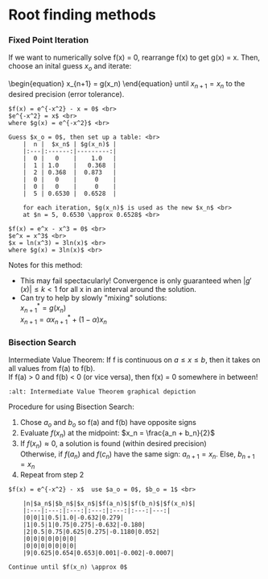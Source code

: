 # Root finding methods
### Fixed Point Iteration
 If we want to numerically solve f(x) = 0, rearrange f(x) to get g(x) = x. Then, choose an inital guess $x_o$ and iterate:

\begin{equation}
x_{n+1} = g(x_n)
\end{equation}
until $x_{n+1} = x_n$ to the desired precision (error tolerance).<br>

````{example} 
$f(x) = e^{-x^2} - x = 0$ <br>
$e^{-x^2} = x$ <br>
where $g(x) = e^{-x^2}$ <br>  

Guess $x_o = 0$, then set up a table: <br>
    |  n |  $x_n$ | $g(x_n)$ | 
    |:---|:------:|---------:|
    |  0 |   0    |    1.0   | 
    |  1 | 1.0    |   0.368  | 
    |  2 | 0.368  |  0.873   |
    |  0 |   0    |     0    | 
    |  0 |   0    |     0    |
    |  5 | 0.6530 |  0.6528  | 
    
    for each iteration, $g(x_n)$ is used as the new $x_n$ <br>
    at $n = 5, 0.6530 \approx 0.6528$ <br>
````

````{example} 
$f(x) = e^x - x^3 = 0$ <br>
$e^x = x^3$ <br>
$x = ln(x^3) = 3ln(x)$ <br>
where $g(x) = 3ln(x)$ <br>
````

Notes for this method:<br>
- This may fail spectacularly! Convergence is only guaranteed when $|g'(x)| \le k < 1$ for all x in an interval around the solution. <br>
- Can try to help by slowly "mixing" solutions:<br>
        $x_{n+1}^* = g(x_n)$ <br>
        $x_{n+1} = \alpha x_{n+1}^* + (1-\alpha)x_n$ <br>
   

### Bisection Search 
Intermediate Value Theorem: If f is continuous on $a \le x \le b$, then it takes on all values from f(a) to f(b). <br>
    If f(a) > 0 and f(b) < 0 (or vice versa), then f(x) = 0 somewhere in between! <br> 

```{image} ./_images/IVT_graph.png
:alt: Intermediate Value Theorem graphical depiction
```

Procedure for using Bisection Search: <br>
1. Chose $a_o$ and $b_o$ so f(a) and f(b) have opposite signs <br>
2. Evaluate $f(x_n)$ at the midpoint: $x_n = \frac{a_n + b_n}{2}$<br>
3. If $f(x_n) \approx 0$, a solution is found (within desired precision) <br>
    Otherwise, if $f(a_n)$ and $f(c_n)$ have the same sign: $a_{n+1} = x_n$. Else, $b_{n+1} = x_n$ <br>
4. Repeat from step 2 <br>

````{example} 
$f(x) = e^{-x^2} - x$  use $a_o = 0$, $b_o = 1$ <br>

    |n|$a_n$|$b_n$|$x_n$|$f(a_n)$|$f(b_n)$|$f(x_n)$| 
    |:---|:---:|:---:|:---:|:---:|:---:|---:|
    |0|0|1|0.5|1.0|-0.632|0.279| 
    |1|0.5|1|0.75|0.275|-0.632|-0.180| 
    |2|0.5|0.75|0.625|0.275|-0.1180|0.052| 
    |0|0|0|0|0|0|0|
    |0|0|0|0|0|0|0|
    |9|0.625|0.654|0.653|0.001|-0.002|-0.0007| 

Continue until $f(x_n) \approx 0$
````

